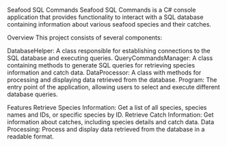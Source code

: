 Seafood SQL Commands
Seafood SQL Commands is a C# console application that provides functionality to interact with a SQL database containing information about various seafood species and their catches.

Overview
This project consists of several components:

DatabaseHelper: A class responsible for establishing connections to the SQL database and executing queries.
QueryCommandsManager: A class containing methods to generate SQL queries for retrieving species information and catch data.
DataProcessor: A class with methods for processing and displaying data retrieved from the database.
Program: The entry point of the application, allowing users to select and execute different database queries.

Features
Retrieve Species Information: Get a list of all species, species names and IDs, or specific species by ID.
Retrieve Catch Information: Get information about catches, including species details and catch data.
Data Processing: Process and display data retrieved from the database in a readable format.
